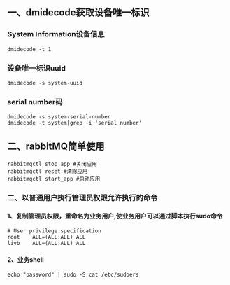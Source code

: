 ## 一、dmidecode获取设备唯一标识
### System Information设备信息
```
dmidecode -t 1
```
### 设备唯一标识uuid
```
dmidecode -s system-uuid
```
### serial number码
```
dmidecode -s system-serial-number
dmidecode -t system|grep -i 'serial number'
```
## 二、rabbitMQ简单使用
```
rabbitmqctl stop_app #关闭应用
rabbitmqctl reset #清除应用
rabbitmqctl start_app #启动应用
```
### 二、以普通用户执行管理员权限允许执行的命令
#### 1、复制管理员权限，重命名为业务用户,使业务用户可以通过脚本执行sudo命令
```
# User privilege specification
root    ALL=(ALL:ALL) ALL
liyb    ALL=(ALL:ALL) ALL
```
#### 2、业务shell
```
echo "password" | sudo -S cat /etc/sudoers
```
